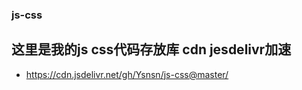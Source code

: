 ###  js-css

## 这里是我的js css代码存放库 **cdn jesdelivr加速** 

- https://cdn.jsdelivr.net/gh/Ysnsn/js-css@master/
